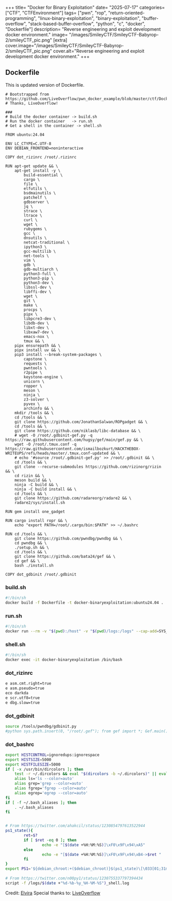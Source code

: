 +++
title= "Docker for Binary Exploitation"
date= "2025-07-17"
categories= ["CTF", "CTFEnvironment"]
tags= ["pwn", "rop", "return-oriented-programming", "linux-binary-exploitation", "binary-exploitation", "buffer-overflow", "stack-based-buffer-overflow", "python", "c", "docker", "Dockerfile"]
description= "Reverse engineering and exploit development docker environment."
image= "/images/SmileyCTF/SmileyCTF-Babyrop-2/smileyCTF_pic.png"
[extra]
cover.image="/images/SmileyCTF/SmileyCTF-Babyrop-2/smileyCTF_pic.png"
cover.alt="Reverse engineering and exploit development docker environment."
+++

## Dockerfile

This is updated version of Dockerfile.

```docker
# Bootstrapped from https://github.com/LiveOverflow/pwn_docker_example/blob/master/ctf/Dockerfile
# Thanks, LiveOverflow!

###
# Build the docker container -> build.sh
# Run the docker container   -> run.sh
# Get a shell in the container -> shell.sh

FROM ubuntu:24.04

ENV LC_CTYPE=C.UTF-8
ENV DEBIAN_FRONTEND=noninteractive

COPY dot_rizinrc /root/.rizinrc

RUN apt-get update && \
    apt-get install -y \
        build-essential \
        cargo \
        file \
        elfutils \
        bsdmainutils \
        patchelf \
        gdbserver \
        jq \
        strace \
        ltrace \
        curl \
        wget \
        rubygems \
        gcc \
        dnsutils \
        netcat-traditional \
        ipython3 \
        gcc-multilib \
        net-tools \
        vim \
        gdb \
        gdb-multiarch \
        python3-full \
        python3-pip \
        python3-dev \
        libssl-dev \
        libffi-dev \
        wget \
        git \
        make \
        procps \
        pipx \
        libpcre3-dev \
        libdb-dev \
        libxt-dev \
        libxaw7-dev \
        emacs-nox \
        tmux && \
    pipx ensurepath && \
    pipx install uv && \
    pip3 install --break-system-packages \
        capstone \
        requests \
        pwntools \
        r2pipe \
        keystone-engine \
        unicorn \
        ropper \
        meson \
        ninja \
        z3-solver \
        pyvex \
        archinfo && \
    mkdir /tools && \
    cd /tools && \
    git clone https://github.com/JonathanSalwan/ROPgadget && \
    cd /tools && \
    git clone https://github.com/niklasb/libc-database && \
    # wget -O /root/.gdbinit-gef.py -q https://raw.githubusercontent.com/hugsy/gef/main/gef.py && \
    wget -O /root/.tmux.conf -q https://raw.githubusercontent.com/ismailbozkurt/HACKTHEBOX-WRITEUPS/refs/heads/master/.tmux.conf-updated && \
    # echo '#source /root/.gdbinit-gef.py' >> /root/.gdbinit && \
    cd /tools && \
    git clone --recurse-submodules https://github.com/rizinorg/rizin && \
    cd rizin && \
    meson build && \
    ninja -C build && \
    ninja -C build install && \
    cd /tools && \
    git clone https://github.com/radareorg/radare2 && \
    radare2/sys/install.sh

RUN gem install one_gadget

RUN cargo install ropr && \
    echo "export PATH=/root/.cargo/bin:$PATH" >> ~/.bashrc

RUN cd /tools && \
    git clone https://github.com/pwndbg/pwndbg && \
    cd pwndbg && \
    ./setup.sh && \
    cd /tools && \
    git clone https://github.com/bata24/gef && \
    cd gef && \
    bash ./install.sh

COPY dot_gdbinit /root/.gdbinit
```


### build.sh

```bash
#!/bin/sh
docker build -f Dockerfile -t docker-binaryexploitation:ubuntu24.04 .
```

### run.sh

```bash
#!/bin/sh
docker run --rm -v "$(pwd):/host" -v "$(pwd)/logs:/logs" --cap-add=SYS_PTRACE --security-opt seccomp=unconfined -d --name docker-binaryexploitation --privileged -i docker-binaryexploitation:ubuntu24.04
```
### shell.sh

```bash
#!/bin/sh
docker exec -it docker-binaryexploitation /bin/bash
```


### dot_rizinrc

```bash
e asm.cmt.right=true
e asm.pseudo=true
eco darkda
e scr.utf8=true
e dbg.slow=true
```

### dot_gdbinit

```bash
source /tools/pwndbg/gdbinit.py
#python sys.path.insert(0, "/root/.gef"); from gef import *; Gef.main()
```


### dot_bashrc

```bash
export HISTCONTROL=ignoredups:ignorespace
export HISTSIZE=5000
export HISTFILESIZE=5000
if [ -x /usr/bin/dircolors ]; then
    test -r ~/.dircolors && eval "$(dircolors -b ~/.dircolors)" || eval "$(dircolors -b)"
    alias ls='ls --color=auto'
    alias grep='grep --color=auto'
    alias fgrep='fgrep --color=auto'
    alias egrep='egrep --color=auto'
fi
if [ -f ~/.bash_aliases ]; then
    . ~/.bash_aliases
fi


# From https://twitter.com/ahakcil/status/1230854797613522944 
ps1_state(){ 
        ret=$? 
        if [ $ret -eq 0 ]; then 
                echo -e "[$(date +%H:%M:%S)]\xF0\x9F\x94\xA5" 
        else 
                echo -e "[$(date +%H:%M:%S)]\xF0\x9F\x94\xB4->$ret " 
        fi 
} 
export PS1='${debian_chroot:+($debian_chroot)}$(ps1_state)\[\033[01;31m\]\u\[\033[00m\][ \[\033[01;34m\]\w\[\033[00m\] ]\$ ' 
 
# From https://twitter.com/n00py1/status/1230755337797394434 
script -f /logs/$(date +"%d-%b-%y_%H-%M-%S")_shell.log 

```

Credit: [Elvira](https://github.com/deadbeefmonster/docker-binaryexploitation/tree/elvira)
Special thanks to: [LiveOverflow](https://github.com/LiveOverflow/pwn_docker_example/blob/master/ctf/Dockerfile)

